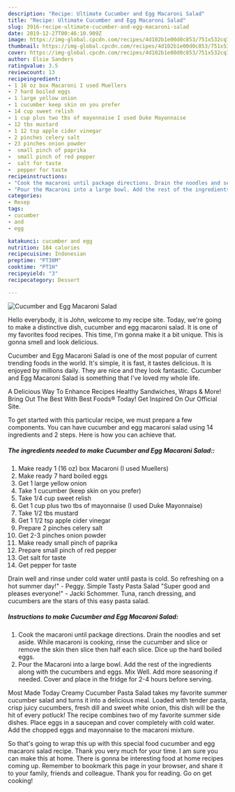 ```yaml
---
description: "Recipe: Ultimate Cucumber and Egg Macaroni Salad"
title: "Recipe: Ultimate Cucumber and Egg Macaroni Salad"
slug: 3916-recipe-ultimate-cucumber-and-egg-macaroni-salad
date: 2019-12-27T00:46:10.909Z
image: https://img-global.cpcdn.com/recipes/4d102b1e00d0c853/751x532cq70/cucumber-and-egg-macaroni-salad-recipe-main-photo.jpg
thumbnail: https://img-global.cpcdn.com/recipes/4d102b1e00d0c853/751x532cq70/cucumber-and-egg-macaroni-salad-recipe-main-photo.jpg
cover: https://img-global.cpcdn.com/recipes/4d102b1e00d0c853/751x532cq70/cucumber-and-egg-macaroni-salad-recipe-main-photo.jpg
author: Elsie Sanders
ratingvalue: 3.5
reviewcount: 13
recipeingredient:
- 1 16 oz box Macaroni I used Muellers
- 7 hard boiled eggs
- 1 large yellow onion
- 1 cucumber keep skin on you prefer
- 14 cup sweet relish
- 1 cup plus two tbs of mayonnaise I used Duke Mayonnaise
- 12 tbs mustard
- 1 12 tsp apple cider vinegar
- 2 pinches celery salt
- 23 pinches onion powder
-  small pinch of paprika
-  small pinch of red pepper
-  salt for taste
-  pepper for taste
recipeinstructions:
- "Cook the macaroni until package directions. Drain the noodles and set aside. While macaroni is cooking, rinse the cucumber and slice or remove the skin then slice then half each slice. Dice up the hard boiled eggs."
- "Pour the Macaroni into a large bowl. Add the rest of the ingredients along with the cucumbers and eggs. Mix Well. Add more seasoning if needed. Cover and place in the fridge for 2-4 hours before serving."
categories:
- Resep
tags:
- cucumber
- and
- egg

katakunci: cucumber and egg
nutrition: 184 calories
recipecuisine: Indonesian
preptime: "PT30M"
cooktime: "PT1H"
recipeyield: "3"
recipecategory: Dessert

---
```



![Cucumber and Egg Macaroni Salad](https://img-global.cpcdn.com/recipes/4d102b1e00d0c853/751x532cq70/cucumber-and-egg-macaroni-salad-recipe-main-photo.jpg)

Hello everybody, it is John, welcome to my recipe site. Today, we're going to make a distinctive dish, cucumber and egg macaroni salad. It is one of my favorites food recipes. This time, I'm gonna make it a bit unique. This is gonna smell and look delicious.

Cucumber and Egg Macaroni Salad is one of the most popular of current trending foods in the world. It's simple, it is fast, it tastes delicious. It is enjoyed by millions daily. They are nice and they look fantastic. Cucumber and Egg Macaroni Salad is something that I've loved my whole life.

A Delicious Way To Enhance Recipes Healthy Sandwiches, Wraps &amp; More! Bring Out The Best With Best Foods® Today! Get Inspired On Our Official Site.


To get started with this particular recipe, we must prepare a few components. You can have cucumber and egg macaroni salad using 14 ingredients and 2 steps. Here is how you can achieve that.

##### The ingredients needed to make Cucumber and Egg Macaroni Salad::

1. Make ready 1 (16 oz) box Macaroni (I used Muellers)
1. Make ready 7 hard boiled eggs
1. Get 1 large yellow onion
1. Take 1 cucumber (keep skin on you prefer)
1. Take 1/4 cup sweet relish
1. Get 1 cup plus two tbs of mayonnaise (I used Duke Mayonnaise)
1. Take 1/2 tbs mustard
1. Get 1 1/2 tsp apple cider vinegar
1. Prepare 2 pinches celery salt
1. Get 2-3 pinches onion powder
1. Make ready  small pinch of paprika
1. Prepare  small pinch of red pepper
1. Get  salt for taste
1. Get  pepper for taste


Drain well and rinse under cold water until pasta is cold. So refreshing on a hot summer day!&#34; - Peggy. Simple Tasty Pasta Salad &#34;Super good and pleases everyone!&#34; - Jacki Schommer. Tuna, ranch dressing, and cucumbers are the stars of this easy pasta salad. 

##### Instructions to make Cucumber and Egg Macaroni Salad:

1. Cook the macaroni until package directions. Drain the noodles and set aside. While macaroni is cooking, rinse the cucumber and slice or remove the skin then slice then half each slice. Dice up the hard boiled eggs.
1. Pour the Macaroni into a large bowl. Add the rest of the ingredients along with the cucumbers and eggs. Mix Well. Add more seasoning if needed. Cover and place in the fridge for 2-4 hours before serving.


Most Made Today Creamy Cucumber Pasta Salad takes my favorite summer cucumber salad and turns it into a delicious meal. Loaded with tender pasta, crisp juicy cucumbers, fresh dill and sweet white onion, this dish will be the hit of every potluck! The recipe combines two of my favorite summer side dishes. Place eggs in a saucepan and cover completely with cold water. Add the chopped eggs and mayonnaise to the macaroni mixture. 

So that's going to wrap this up with this special food cucumber and egg macaroni salad recipe. Thank you very much for your time. I am sure you can make this at home. There is gonna be interesting food at home recipes coming up. Remember to bookmark this page in your browser, and share it to your family, friends and colleague. Thank you for reading. Go on get cooking!
